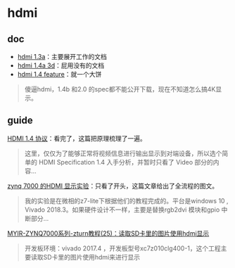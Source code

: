 # hdmi

## doc

- [hdmi 1.3a](./hdmi%20spec/hdmispecification13a.pdf)：主要展开工作的文档
- [hdmi 1.4a 3d](./hdmi%20spec/2010_03_04_3dextraction_hdmi_spec1.4a.pdf)：屁用没有的文档
- [hdmi 1.4 feature](./hdmi%20spec/1dot4_feature_archive.pdf)：就一个大饼

> 傻逼hdmi，1.4b 和2.0 的spec都不能公开下载，现在不知道怎么搞4K显示。

## guide

[HDMI 1.4 协议](http://xilinx.eetrend.com/blog/2021/100062719.html)：看完了，这篇把原理梳理了一遍。
> 这里，仅仅为了能够正常将视频信息进行输出显示到对端设备，所以选个简单的 HDMI Specification 1.4 入手分析，并暂时只看了 Video 部分的内容...

[zynq 7000 的HDMI 显示实验](https://blog.csdn.net/leon_zeng0/article/details/113236364)：只看了开头，这篇文章给出了全流程的图文。
> 我的实验是在微相的z7-lite下根据他们的教程完成的。平台是windows 10 , Vivado 2018.3。如果硬件设计不一样，主要是替换rgb2dvi 模块和gpio 中断部分...

[MYIR-ZYNQ7000系列-zturn教程(25)：读取SD卡里的图片使用hdmi显示](https://blog.csdn.net/taowei1314520/article/details/88978084)
> 开发板环境：vivado 2017.4 ，开发板型号xc7z010clg400-1，这个工程主要读取SD卡里的图片使用hdmi来进行显示
